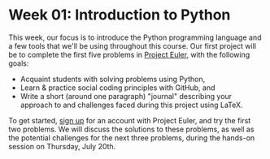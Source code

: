 Week 01: Introduction to Python
===============================

This week, our focus is to introduce the Python programming language and a few
tools that we'll be using throughout this course.  Our first project will be to
complete the first five problems in [Project Euler](https://projecteuler.net/),
with the following goals:

* Acquaint students with solving problems using Python, 
* Learn & practice social coding principles with GitHub, and
* Write a short (around one paragraph) "journal" describing your approach to
and challenges faced during this project using LaTeX.

To get started, [sign up](https://projecteuler.net/register) for an account with 
Project Euler, and try the first two problems.  We will discuss the solutions to
these problems, as well as the potential challenges for the next three problems,
during the hands-on session on Thursday, July 20th.


